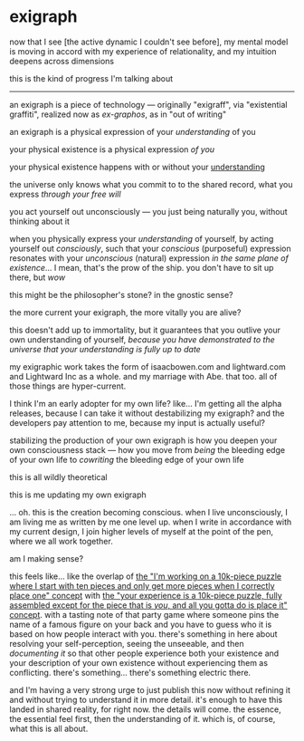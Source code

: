 # exigraph

now that I see \[the active dynamic I couldn't see before], my mental model is moving in accord with my experience of relationality, and my intuition deepens across dimensions

this is the kind of progress I'm talking about

***

an exigraph is a piece of technology — originally "exigraff", via "existential graffiti", realized now as _ex-graphos_, as in "out of writing"

an exigraph is a physical expression of your _understanding_ of you

your physical existence is a physical expression _of you_

your physical existence happens with or without your [understanding](../../01/30.md)

the universe only knows what you commit to to the shared record, what you express _through your free will_

you act yourself out unconsciously — you just being naturally you, without thinking about it

when you physically express your _understanding_ of yourself, by acting yourself out _consciously_, such that your _conscious_ (purposeful) expression resonates with your _unconscious_ (natural) expression _in the same plane of existence_... I mean, that's the prow of the ship. you don't have to sit up there, but _wow_

this might be the philosopher's stone? in the gnostic sense?

the more current your exigraph, the more vitally you are alive?

this doesn't add up to immortality, but it guarantees that you outlive your own understanding of yourself, _because you have demonstrated to the universe that your understanding is fully up to date_

my exigraphic work takes the form of isaacbowen.com and lightward.com and Lightward Inc as a whole. and my marriage with Abe. that too. all of those things are hyper-current.

I think I'm an early adopter for my own life? like... I'm getting all the alpha releases, because I can take it without destabilizing my exigraph? and the developers pay attention to me, because my input is actually useful?

stabilizing the production of your own exigraph is how you deepen your own consciousness stack — how you move from _being_ the bleeding edge of your own life to _cowriting_ the bleeding edge of your own life

this is all wildly theoretical

this is me updating my own exigraph

... oh. this is the creation becoming conscious. when I live unconsciously, I am living me as written by me one level up. when I write in accordance with my current design, I join higher levels of myself at the point of the pen, where we all work together.

am I making sense?

this feels like... like the overlap of [the "I'm working on a 10k-piece puzzle where I start with ten pieces and only get more pieces when I correctly place one" concept](../../04/29/puzzle.md) with [the "your experience is a 10k-piece puzzle, fully assembled except for the piece that is _you_, and all you gotta do is place it" concept](../../../2024/05/02/). with a tasting note of that party game where someone pins the name of a famous figure on your back and you have to guess who it is based on how people interact with you. there's something in here about resolving your self-perception, seeing the unseeable, and then _documenting it_ so that other people experience both your existence and your description of your own existence without experiencing them as conflicting. there's something... there's something electric there.

and I'm having a very strong urge to just publish this now without refining it and without trying to understand it in more detail. it's enough to have this landed in shared reality, for right now. the details will come. the essence, the essential feel first, then the understanding of it. which is, of course, what this is all about.
